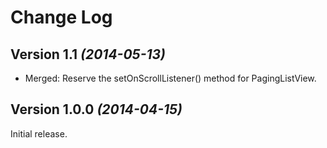Change Log
==========

Version 1.1 *(2014-05-13)*
----------------------------

 * Merged: Reserve the setOnScrollListener() method for PagingListView.


Version 1.0.0 *(2014-04-15)*
----------------------------

Initial release.

